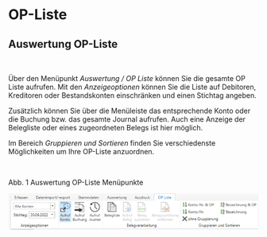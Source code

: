 # OP-Liste

## Auswertung OP-Liste

&nbsp;

Über den Menüpunkt *Auswertung / OP Liste* können Sie die gesamte OP Liste aufrufen. Mit den *Anzeigeoptionen* können Sie die Liste auf Debitoren, Kreditoren oder Bestandskonten einschränken und einen Stichtag angeben.&nbsp;

Zusätzlich können Sie über die Menüleiste das entsprechende Konto oder die Buchung bzw. das gesamte Journal aufrufen. Auch eine Anzeige der Belegliste oder eines zugeordneten Belegs ist hier möglich.

Im Bereich *Gruppieren und Sortieren* finden Sie verschiedenste Möglichkeiten um Ihre OP-Liste anzuordnen.

&nbsp;

Abb. 1 Auswertung OP-Liste Menüpunkte

![Image](<../assets/NeuesElement167.png>)


